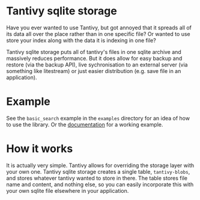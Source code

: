 # Tantivy sqlite storage

Have you ever wanted to use Tantivy, but got annoyed that it spreads all of its data all over the place rather than in one specific file?
Or wanted to use store your index along with the data it is indexing in one file?

Tantivy sqlite storage puts all of tantivy's files in one sqlite archive and massively reduces performance.
But it does allow for easy backup and restore (via the backup API), live sychronisation to an external server (via something like litestream) or just easier distribution (e.g. save file in an application).

# Example

See the `basic_search` example in the `examples` directory for an idea of how to use the library. Or the
[documentation](https://docs.rs/tantivy-sqlite-storage) for a working example.

# How it works

It is actually very simple.
Tantivy allows for overriding the storage layer with your own one.
Tantivy sqlite storage creates a single table, `tantivy-blobs`, and stores whatever tantivy wanted to store in there.
The table stores file name and content, and nothing else, so you can easily incorporate this with your own sqlite file elsewhere in your application.